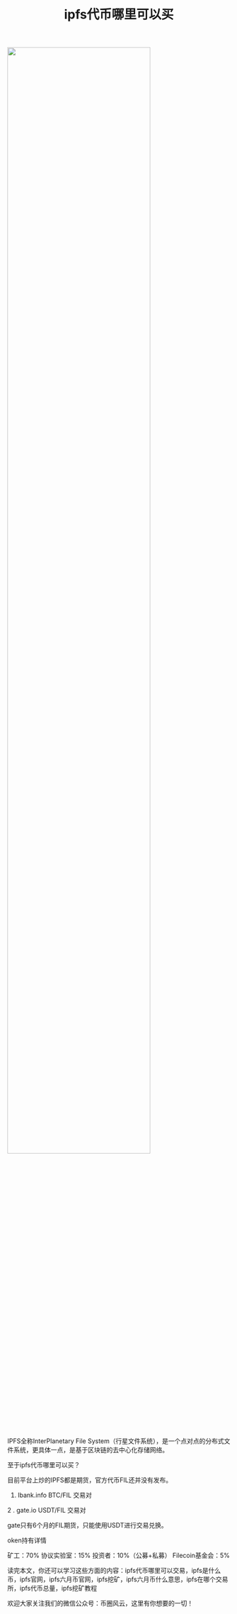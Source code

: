 ﻿---
layout: post
title: "ipfs代币哪里可以买"
description: "ipfs代币哪里可以买ipfs代币哪里可以交易，ipfs是什么币，ipfs官网，ipfs六月币官网，ipfs挖矿，ipfs六月币什么意思，ipfs在哪个交易所，ipfs代币总量，ipfs挖矿教程"
tags: [ipfs代币哪里可以买,区块链,tkc,买币网]
categories: [币圈风云,TKC]
---
<img src="http://cdn.utouu.com/biiduuuser/1517802091570.png" width="80%"/>

IPFS全称InterPlanetary File System（行星文件系统），是一个点对点的分布式文件系统，更具体一点，是基于区块链的去中心化存储网络。

至于ipfs代币哪里可以买？

目前平台上炒的IPFS都是期货，官方代币FIL还并没有发布。

1. lbank.info   BTC/FIL 交易对

2 . gate.io   USDT/FIL 交易对

gate只有6个月的FIL期货，只能使用USDT进行交易兑换。

oken持有详情

矿工：70%
协议实验室：15%
投资者：10%（公募+私募）
Filecoin基金会：5%

读完本文，你还可以学习这些方面的内容：ipfs代币哪里可以交易，ipfs是什么币，ipfs官网，ipfs六月币官网，ipfs挖矿，ipfs六月币什么意思，ipfs在哪个交易所，ipfs代币总量，ipfs挖矿教程


欢迎大家关注我们的微信公众号：币圈风云，这里有你想要的一切！